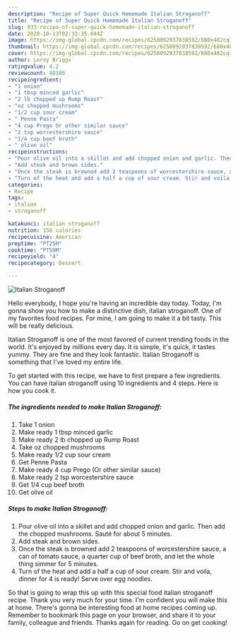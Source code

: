 ```yaml
---
description: "Recipe of Super Quick Homemade Italian Stroganoff"
title: "Recipe of Super Quick Homemade Italian Stroganoff"
slug: 933-recipe-of-super-quick-homemade-italian-stroganoff
date: 2020-10-13T02:33:35.044Z
image: https://img-global.cpcdn.com/recipes/6258092937838592/680x482cq70/italian-stroganoff-recipe-main-photo.jpg
thumbnail: https://img-global.cpcdn.com/recipes/6258092937838592/680x482cq70/italian-stroganoff-recipe-main-photo.jpg
cover: https://img-global.cpcdn.com/recipes/6258092937838592/680x482cq70/italian-stroganoff-recipe-main-photo.jpg
author: Leroy Briggs
ratingvalue: 4.2
reviewcount: 48106
recipeingredient:
- "1 onion"
- "1 tbsp minced garlic"
- "2 lb chopped up Rump Roast"
- "oz chopped mushrooms"
- "1/2 cup sour cream"
- " Penne Pasta"
- "4 cup Prego Or other similar sauce"
- "2 tsp worcestershire sauce"
- "1/4 cup beef broth"
- " olive oil"
recipeinstructions:
- "Pour olive oil into a skillet and add chopped onion and garlic. Then add the chopped mushrooms. Sauté for about 5 minutes."
- "Add steak and brown sides."
- "Once the steak is browned add 2 teaspoons of worcestershire sauce, a can of tomato sauce, a quarter cup of beef broth, and let the whole thing simmer for 5 minutes."
- "Turn of the heat and add a half a cup of sour cream. Stir and voila, dinner for 4 is ready! Serve over egg noodles."
categories:
- Recipe
tags:
- italian
- stroganoff

katakunci: italian stroganoff 
nutrition: 158 calories
recipecuisine: American
preptime: "PT25M"
cooktime: "PT59M"
recipeyield: "4"
recipecategory: Dessert

---
```



![Italian Stroganoff](https://img-global.cpcdn.com/recipes/6258092937838592/680x482cq70/italian-stroganoff-recipe-main-photo.jpg)

Hello everybody, I hope you're having an incredible day today. Today, I'm gonna show you how to make a distinctive dish, italian stroganoff. One of my favorites food recipes. For mine, I am going to make it a bit tasty. This will be really delicious.



Italian Stroganoff is one of the most favored of current trending foods in the world. It's enjoyed by millions every day. It is simple, it's quick, it tastes yummy. They are fine and they look fantastic. Italian Stroganoff is something that I've loved my entire life.


To get started with this recipe, we have to first prepare a few ingredients. You can have italian stroganoff using 10 ingredients and 4 steps. Here is how you cook it.

<!--inarticleads1-->

##### The ingredients needed to make Italian Stroganoff:

1. Take 1 onion
1. Make ready 1 tbsp minced garlic
1. Make ready 2 lb chopped up Rump Roast
1. Take oz chopped mushrooms
1. Make ready 1/2 cup sour cream
1. Get  Penne Pasta
1. Make ready 4 cup Prego (Or other similar sauce)
1. Make ready 2 tsp worcestershire sauce
1. Get 1/4 cup beef broth
1. Get  olive oil




<!--inarticleads2-->

##### Steps to make Italian Stroganoff:

1. Pour olive oil into a skillet and add chopped onion and garlic. Then add the chopped mushrooms. Sauté for about 5 minutes.
1. Add steak and brown sides.
1. Once the steak is browned add 2 teaspoons of worcestershire sauce, a can of tomato sauce, a quarter cup of beef broth, and let the whole thing simmer for 5 minutes.
1. Turn of the heat and add a half a cup of sour cream. Stir and voila, dinner for 4 is ready! Serve over egg noodles.




So that is going to wrap this up with this special food italian stroganoff recipe. Thank you very much for your time. I'm confident you will make this at home. There's gonna be interesting food at home recipes coming up. Remember to bookmark this page on your browser, and share it to your family, colleague and friends. Thanks again for reading. Go on get cooking!
